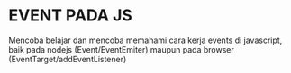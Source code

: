# EVENT PADA JS

Mencoba belajar dan mencoba memahami cara kerja events di javascript, baik pada nodejs (Event/EventEmiter) maupun pada browser (EventTarget/addEventListener)